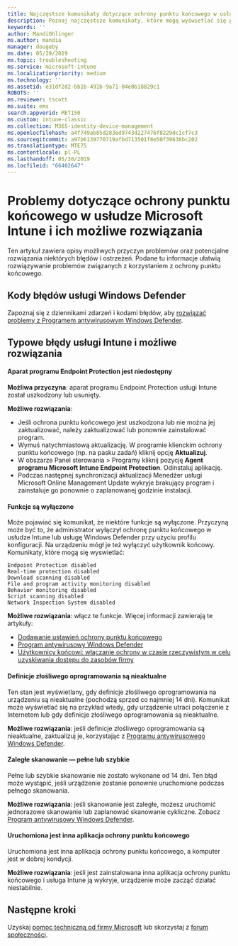 ```yaml
---
title: Najczęstsze komunikaty dotyczące ochrony punktu końcowego w usłudze Microsoft Intune — Azure | Microsoft Docs
description: Poznaj najczęstsze komunikaty, które mogą wyświetlać się podczas korzystania z ochrony punktu końcowego i usługi Windows Defender w usłudze Microsoft Intune, a także sposoby rozwiązywania typowych problemów.
keywords: ''
author: MandiOhlinger
ms.author: mandia
manager: dougeby
ms.date: 05/29/2019
ms.topic: troubleshooting
ms.service: microsoft-intune
ms.localizationpriority: medium
ms.technology: ''
ms.assetid: e31df2d2-bb1b-491b-9a71-04e0b18829c1
ROBOTS: ''
ms.reviewer: tscott
ms.suite: ems
search.appverid: MET150
ms.custom: intune-classic
ms.collection: M365-identity-device-management
ms.openlocfilehash: a4f749ab85d283ed9743d227476f8229dc1cf7c3
ms.sourcegitcommit: a97b6139770719afbd713501f8e50f39636bc202
ms.translationtype: MTE75
ms.contentlocale: pl-PL
ms.lasthandoff: 05/30/2019
ms.locfileid: "66402647"
---
```

# <a name="endpoint-protection-issues-and-possible-solutions-in-microsoft-intune"></a>Problemy dotyczące ochrony punktu końcowego w usłudze Microsoft Intune i ich możliwe rozwiązania

Ten artykuł zawiera opisy możliwych przyczyn problemów oraz potencjalne rozwiązania niektórych błędów i ostrzeżeń. Podane tu informacje ułatwią rozwiązywanie problemów związanych z korzystaniem z ochrony punktu końcowego.

## <a name="windows-defender-error-codes"></a>Kody błędów usługi Windows Defender

Zapoznaj się z dziennikami zdarzeń i kodami błędów, aby [rozwiązać problemy z Programem antywirusowym Windows Defender](https://docs.microsoft.com/windows/security/threat-protection/windows-defender-antivirus/troubleshoot-windows-defender-antivirus).

## <a name="common-intune-errors-and-possible-resolutions"></a>Typowe błędy usługi Intune i możliwe rozwiązania

#### <a name="endpoint-protection-engine-unavailable"></a>Aparat programu Endpoint Protection jest niedostępny

**Możliwa przyczyna**: aparat programu Endpoint Protection usługi Intune został uszkodzony lub usunięty.

**Możliwe rozwiązania**:

- Jeśli ochrona punktu końcowego jest uszkodzona lub nie można jej zaktualizować, należy zaktualizować lub ponownie zainstalować program.
- Wymuś natychmiastową aktualizację. W programie klienckim ochrony punktu końcowego (np. na pasku zadań) kliknij opcję **Aktualizuj**.
- W obszarze Panel sterowania > Programy kliknij pozycję **Agent programu Microsoft Intune Endpoint Protection**. Odinstaluj aplikację.
- Podczas następnej synchronizacji aktualizacji Menedżer usługi Microsoft Online Management Update wykryje brakujący program i zainstaluje go ponownie o zaplanowanej godzinie instalacji.

#### <a name="features-are-disabled"></a>Funkcje są wyłączone

Może pojawiać się komunikat, że niektóre funkcje są wyłączone. Przyczyną może być to, że administrator wyłączył ochronę punktu końcowego w usłudze Intune lub usługę Windows Defender przy użyciu profilu konfiguracji. Na urządzeniu mógł je też wyłączyć użytkownik końcowy. Komunikaty, które mogą się wyswietlać:

`Endpoint Protection disabled`  
`Real-time protection disabled`  
`Download scanning disabled`  
`File and program activity monitoring disabled`  
`Behavior monitoring disabled`  
`Script scanning disabled`  
`Network Inspection System disabled`  

**Możliwe rozwiązania**: włącz te funkcje. Więcej informacji zawierają te artykuły:

- [Dodawanie ustawień ochrony punktu końcowego](endpoint-protection-configure.md)
- [Program antywirusowy Windows Defender](device-restrictions-windows-10.md#windows-defender-antivirus)
- [Użytkownicy końcowi: włączanie ochrony w czasie rzeczywistym w celu uzyskiwania dostępu do zasobów firmy](/intune-user-help/turn-on-defender-windows)

#### <a name="malware-definitions-out-of-date"></a>Definicje złośliwego oprogramowania są nieaktualne

Ten stan jest wyświetlany, gdy definicje złośliwego oprogramowania na urządzeniu są nieaktualne (pochodzą sprzed co najmniej 14 dni). Komunikat może wyświetlać się na przykład wtedy, gdy urządzenie utraci połączenie z Internetem lub gdy definicje złośliwego oprogramowania są nieaktualne.

**Możliwe rozwiązania**: jeśli definicje złośliwego oprogramowania są nieaktualne, zaktualizuj je, korzystając z [Programu antywirusowego Windows Defender](device-restrictions-windows-10.md#windows-defender-antivirus).

#### <a name="full-scan-overdue-or-quick-scan-overdue"></a>Zaległe skanowanie — pełne lub szybkie

Pełne lub szybkie skanowanie nie zostało wykonane od 14 dni. Ten błąd może wystąpić, jeśli urządzenie zostanie ponownie uruchomione podczas pełnego skanowania.

**Możliwe rozwiązania**: jeśli skanowanie jest zaległe, możesz uruchomić jednorazowe skanowanie lub zaplanować skanowanie cykliczne. Zobacz [Program antywirusowy Windows Defender](device-restrictions-windows-10.md#windows-defender-antivirus).

#### <a name="another-endpoint-protection-application-running"></a>Uruchomiona jest inna aplikacja ochrony punktu końcowego

Uruchomiona jest inna aplikacja ochrony punktu końcowego, a komputer jest w dobrej kondycji.

**Możliwe rozwiązania**: jeśli jest zainstalowana inna aplikacja ochrony punktu końcowego i usługa Intune ją wykryje, urządzenie może zacząć działać niestabilnie.

## <a name="next-steps"></a>Następne kroki

Uzyskaj [pomoc techniczną od firmy Microsoft](get-support.md) lub skorzystaj z [forum społeczności](https://social.technet.microsoft.com/Forums/en-US/home?category=microsoftintune).
